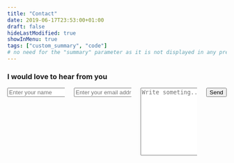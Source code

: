 ```yaml
---
title: "Contact"
date: 2019-06-17T23:53:00+01:00
draft: false
hideLastModified: true
showInMenu: true
tags: ["custom_summary", "code"]
# no need for the "summary" parameter as it is not displayed in any previews
---
```


<div class="container">
    <div class="title-wrapper has-text-centered">
      <h3 class="subtitle is-5 is-muted">I would love to hear from you</h3>
      <div class="divider is-centered"></div>
    </div>
    <div class="content-wrapper">
      <div class="columns">
        <div class="column is-6 is-offset-3">
          <form id="contactForm" action="https://getform.io/f/f56fd4b4-fffe-4874-aad7-4ebef7803bf4" method="POST">
            <div class="columns is-multiline">
              <div class="column is-6">
                <input type="text" id="name" name="fromName" class="input is-medium" type="text" placeholder="Enter your name">
              </div>
              <div class="column is-6">
                <input type="email" id="email" name="fromEmail" class="input is-medium" type="email" placeholder="Enter your email address">
              </div>
              <div class="column is-12">
                <textarea id="message" name="body" class="textarea" rows="10" placeholder="Write someting..."></textarea>
              </div>
              <div class="form-footer has-text-centered mt-10">
                 <input type="submit" value="Send" class="button cta is-large primary-btn raised is-clear" />
              </div>
            </div>
          </form>
        </div>
      </div>
    </div>
  </div>

